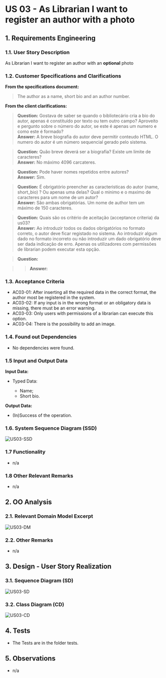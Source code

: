# US 03 - As Librarian I want to register an author with a photo

## 1. Requirements Engineering

### 1.1. User Story Description

As Librarian I want to register an author with an **optional** photo

### 1.2. Customer Specifications and Clarifications

**From the specifications document:**

> The author as a name, short bio and an author number.

**From the client clarifications:**

> **Question:**
> Gostava de saber se quando o bibliotecário cria a bio do autor, 
> apenas é constituído por texto ou tem outro campo?
> Aproveito e pergunto sobre o número do autor, se este é 
> apenas um numero e como este é formado? \
> **Answer:**
> A breve biografia do autor deve permitir conteudo HTML. O 
> numero do autor é um número sequencial gerado pelo sistema.

> **Question:**
> Quão breve deverá ser a biografia? Existe um limite de caracteres? \
> **Answer:**
> No máximo 4096 carcateres.

> **Question:**
> Pode haver nomes repetidos entre autores? \
> **Answer:**
> Sim.

> **Question:**
> É obrigatório preencher as caracteristicas do autor (name, short_bio) ? Ou apenas uma delas? 
> Qual o minimo e o maximo de caracteres para um nome de um autor? \
> **Answer:**
> São ambas obrigatórias. Um nome de author tem um máximo de 150 caracteres.

> **Question:**
> Quais são os critério de aceitação (acceptance criteria) da us03? \
> **Answer:** 
> Ao introduzir todos os dados obrigatórios no formato correto, o autor deve 
> ficar registado no sistema. Ao introduzir algum dado no formato incorreto ou 
> não introduzir um dado obrigatório deve ser dada indicação de erro. Apenas 
> os utilizadores com permissões de librarian podem executar esta opção.

> **Question:**

> > **Answer:**

### 1.3. Acceptance Criteria

- AC03-01: After inserting all the required data in the correct format, the author most be registered in the system.
- AC03-02: If any input is in the wrong format or an obligatory data is missing, there must be an error warning.
- AC03-03: Only users with permissions of a librarian can execute this option.
- AC03-04: There is the possibility to add an image.



### 1.4. Found out Dependencies

* No dependencies were found.

### 1.5 Input and Output Data

**Input Data:**

- Typed Data:

    - Name;
    - Short bio.

**Output Data:**

- (In)Success of the operation.

### 1.6. System Sequence Diagram (SSD)

![US03-SSD](US03-SSD.svg)

### 1.7 Functionality

- n/a

### 1.8 Other Relevant Remarks

- n/a

## 2. OO Analysis

### 2.1. Relevant Domain Model Excerpt

![US03-DM](US03-DM.svg)

### 2.2. Other Remarks

- n/a

## 3. Design - User Story Realization

### 3.1. Sequence Diagram (SD)

![US03-SD](US03-SD.svg)

### 3.2. Class Diagram (CD)

![US03-CD](US03-CD.svg)

## 4. Tests

- The Tests are in the folder tests.

## 5. Observations

- n/a
